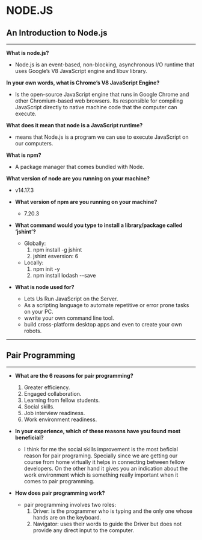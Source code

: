 # **NODE.JS**

## An Introduction to Node.js

***

**What is node.js?**
  * Node.js is an event-based, non-blocking, asynchronous I/O runtime that uses Google’s V8 JavaScript engine and libuv library.

**In your own words, what is Chrome’s V8 JavaScript Engine?**
  * Is the open-source JavaScript engine that runs in Google Chrome and other Chromium-based web browsers. Its responsible for compiling JavaScript directly to native machine code that the computer can execute.

**What does it mean that node is a JavaScript runtime?**
  * means that Node.js is a program we can use to execute JavaScript on our computers.

**What is npm?**
  * A package manager that comes bundled with Node.

**What version of node are you running on your machine?**
  * v14.17.3

* **What version of npm are you running on your machine?**
  * 7.20.3  

* **What command would you type to install a library/package called ‘jshint’?**
  * Globally:
    1. npm install -g jshint
    2. jshint esversion: 6
  * Locally:
    1. npm init -y
    2. npm install lodash --save  

* **What is node used for?**
  * Lets Us Run JavaScript on the Server.
  * As a scripting language to automate repetitive or error prone tasks on your PC.
  * wwrite your own command line tool.
  * build cross-platform desktop apps and even to create your own robots.

***

## Pair Programming

***

* **What are the 6 reasons for pair programming?**
  1. Greater efficiency.
  2. Engaged collaboration.
  3. Learning from fellow students.
  4. Social skills.
  5. Job interview readiness.
  6. Work environment readiness.

* **In your experience, which of these reasons have you found most beneficial?**
   * I think for me the social skills improvement is the most beficial reason for pair programing. Specially since we are getting our course from home virtually it helps in connecting between fellow developers. On the other hand it gives you an indication about the work environment which is something really important when it comes to pair programming.

* **How does pair programming work?**
  * pair programming involves two roles:
    1. Driver: is the programmer who is typing and the only one whose hands are on the keyboard.
    2. Navigator: uses their words to guide the Driver but does not provide any direct input to the computer.
    